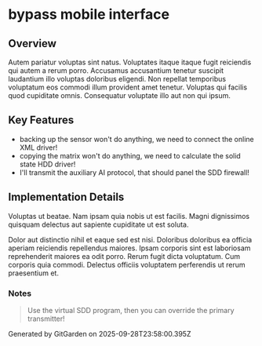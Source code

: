 # bypass mobile interface

## Overview
Autem pariatur voluptas sint natus. Voluptates itaque itaque fugit reiciendis qui autem a rerum porro. Accusamus accusantium tenetur suscipit laudantium illo voluptas doloribus eligendi. Non repellat temporibus voluptatum eos commodi illum provident amet tenetur. Voluptas qui facilis quod cupiditate omnis. Consequatur voluptate illo aut non qui ipsum.

## Key Features
- backing up the sensor won't do anything, we need to connect the online XML driver!
- copying the matrix won't do anything, we need to calculate the solid state HDD driver!
- I'll transmit the auxiliary AI protocol, that should panel the SDD firewall!

## Implementation Details
Voluptas ut beatae. Nam ipsam quia nobis ut est facilis. Magni dignissimos quisquam delectus aut sapiente cupiditate ut est soluta.
 Dolor aut distinctio nihil et eaque sed est nisi. Doloribus doloribus ea officia aperiam reiciendis repellendus maiores. Ipsam corporis sint est laboriosam reprehenderit maiores ea odit porro. Rerum fugit dicta voluptatum. Cum corporis quia commodi. Delectus officiis voluptatem perferendis ut rerum praesentium et.

### Notes
> Use the virtual SDD program, then you can override the primary transmitter!

Generated by GitGarden on 2025-09-28T23:58:00.395Z